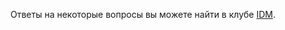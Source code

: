 
Ответы на некоторые вопросы вы можете найти в клубе [IDM](http://clubs.at.yandex-team.ru/upravlyator).
